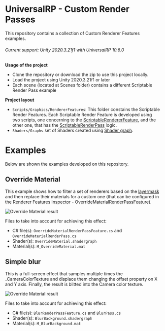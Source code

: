 # UniversalRP - Custom Render Passes
This repository contains a collection of Custom Renderer Features examples.

###### Current support: Unity 2020.3.21f1 with UniversalRP 10.6.0


**Usage of the project**
* Clone the repository or download the zip to use this project locally.
* Load the project using Unity 2020.3.21f1 or later
* Each scene (located at Scenes folder) contains a different Scriptable Render Pass example

**Project layout**
* `Scripts/Graphics/RendererFeatures`: This folder constains the Scriptable Render Features. Each Scriptable Render Feature is developed using two scripts, one concerning to the [ScriptableRendererFeature](https://docs.unity3d.com/Packages/com.unity.render-pipelines.universal@10.6/api/UnityEngine.Rendering.Universal.ScriptableRendererFeature.html?q=ScriptableRendererFeature), and the other one, that has the [ScriptableRenderPass](https://docs.unity3d.com/Packages/com.unity.render-pipelines.universal@10.6/api/UnityEngine.Rendering.Universal.ScriptableRenderPass.html?q=ScriptableRenderPass) logic.
* `Shaders/Graphs` set of Shaders created using [Shader graph](https://unity.com/es/shader-graph).

# Examples
Below are shown the examples developed on this repository.

## Override Material
This example shows how to filter a set of renderers based on the [layermask](https://docs.unity3d.com/ScriptReference/LayerMask.html) and then replace their materials for a custom one (that can be configured in the Renderer Features inspector - OverrideMaterialRenderPassFeature).

![Override Material result](http://drive.google.com/uc?export=view&id=1i65zOqfm3Q24PaqUn7B2U-HdJNqvdgna)

Files to take into account for achieving this effect:
 * C# file(s): `OverrideMaterialRenderPassFeature.cs` and `OverrideMaterialRenderPass.cs`
 * Shader(s): `OverrideMaterial.shadergraph`
 * Material(s): `M_OverrideMaterial.mat`

## Simple blur
This is a full-screen effect that samples multiple times the _CameraColorTexture and displace them changing the offset property on X and Y axis. Finally, the result is blitted into the Camera color texture.

![Override Material result](http://drive.google.com/uc?export=view&id=1-q1v35CyQnOIxePN_VBlDDD7kNr2nRtG)

Files to take into account for achieving this effect:
 * C# file(s): `BlurRenderPassFeature.cs` and `BlurPass.cs`
 * Shader(s): `BlurBackground.shadergraph`
 * Material(s): `M_BlurBackground.mat`
